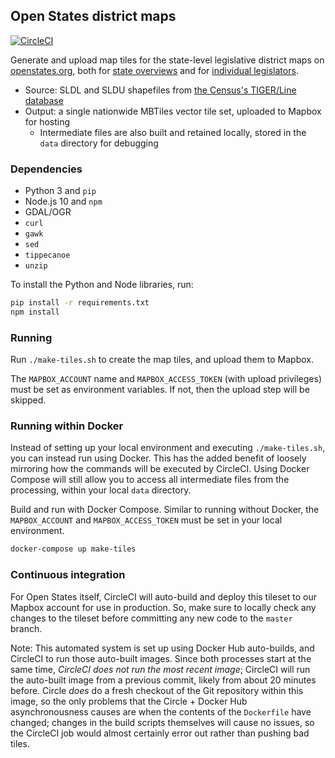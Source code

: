 ## Open States district maps

[![CircleCI](https://circleci.com/gh/openstates/openstates-district-maps/tree/master.svg?style=svg)](https://circleci.com/gh/openstates/openstates-district-maps/tree/master)

Generate and upload map tiles for the state-level legislative district maps on [openstates.org](https://openstates.org/), both for [state overviews](https://openstates.org/ca/) and for [individual legislators](https://openstates.org/person/tim-ashe-4mV4UFZqI2WsxsnYXLM8Vb/).

- Source: SLDL and SLDU shapefiles from [the Census's TIGER/Line database](https://www.census.gov/geo/maps-data/data/tiger-line.html)
- Output: a single nationwide MBTiles vector tile set, uploaded to Mapbox for hosting
  - Intermediate files are also built and retained locally, stored in the `data` directory for debugging

### Dependencies

- Python 3 and `pip`
- Node.js 10 and `npm`
- GDAL/OGR
- `curl`
- `gawk`
- `sed`
- `tippecanoe`
- `unzip`

To install the Python and Node libraries, run:

```bash
pip install -r requirements.txt
npm install
```

### Running

Run `./make-tiles.sh` to create the map tiles, and upload them to Mapbox.

The `MAPBOX_ACCOUNT` name and `MAPBOX_ACCESS_TOKEN` (with upload privileges) must be set as environment variables. If not, then the upload step will be skipped.

### Running within Docker

Instead of setting up your local environment and executing `./make-tiles.sh`, you can instead run using Docker. This has the added benefit of loosely mirroring how the commands will be executed by CircleCI. Using Docker Compose will still allow you to access all intermediate files from the processing, within your local `data` directory.

Build and run with Docker Compose. Similar to running without Docker, the `MAPBOX_ACCOUNT` and `MAPBOX_ACCESS_TOKEN` must be set in your local environment.

```bash
docker-compose up make-tiles
```

### Continuous integration

For Open States itself, CircleCI will auto-build and deploy this tileset to our Mapbox account for use in production. So, make sure to locally check any changes to the tileset before committing any new code to the `master` branch.

Note: This automated system is set up using Docker Hub auto-builds, and CircleCI to run those auto-built images. Since both processes start at the same time, _CircleCI does not run the most recent image_; CircleCI will run the auto-built image from a previous commit, likely from about 20 minutes before. Circle _does_ do a fresh checkout of the Git repository within this image, so the only problems that the Circle + Docker Hub asynchronousness causes are when the contents of the `Dockerfile` have changed; changes in the build scripts themselves will cause no issues, so the CircleCI job would almost certainly error out rather than pushing bad tiles.
